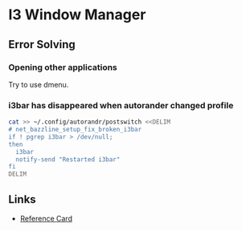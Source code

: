 # I3 Window Manager

## Error Solving

### Opening other applications

Try to use dmenu.

### i3bar has disappeared when autorander changed profile

```bash
cat >> ~/.config/autorandr/postswitch <<DELIM
# net_bazzline_setup_fix_broken_i3bar
if ! pgrep i3bar > /dev/null;
then
  i3bar
  notify-send "Restarted i3bar"
fi
DELIM
```

## Links

* [Reference Card](http://i3wm.org/docs/userguide.html#_delaying_urgency_hint_reset_on_workspace_change)
